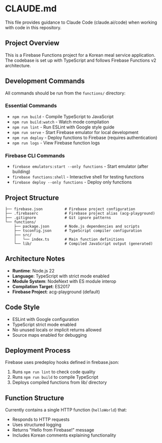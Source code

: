 # CLAUDE.md

This file provides guidance to Claude Code (claude.ai/code) when working with code in this repository.

## Project Overview

This is a Firebase Functions project for a Korean meal service application. The codebase is set up with TypeScript and follows Firebase Functions v2 architecture.

## Development Commands

All commands should be run from the `functions/` directory:

### Essential Commands
- `npm run build` - Compile TypeScript to JavaScript
- `npm run build:watch` - Watch mode compilation
- `npm run lint` - Run ESLint with Google style guide
- `npm run serve` - Start Firebase emulator for local development
- `npm run deploy` - Deploy functions to Firebase (requires authentication)
- `npm run logs` - View Firebase function logs

### Firebase CLI Commands
- `firebase emulators:start --only functions` - Start emulator (after building)
- `firebase functions:shell` - Interactive shell for testing functions
- `firebase deploy --only functions` - Deploy only functions

## Project Structure

```
├── firebase.json          # Firebase project configuration
├── .firebaserc            # Firebase project alias (acg-playground)
├── .gitignore             # Git ignore patterns
└── functions/
    ├── package.json       # Node.js dependencies and scripts
    ├── tsconfig.json      # TypeScript compiler configuration
    ├── src/
    │   └── index.ts       # Main function definitions
    └── lib/               # Compiled JavaScript output (generated)
```

## Architecture Notes

- **Runtime**: Node.js 22
- **Language**: TypeScript with strict mode enabled
- **Module System**: NodeNext with ES module interop
- **Compilation Target**: ES2017
- **Firebase Project**: acg-playground (default)

## Code Style

- ESLint with Google configuration
- TypeScript strict mode enabled
- No unused locals or implicit returns allowed
- Source maps enabled for debugging

## Deployment Process

Firebase uses predeploy hooks defined in firebase.json:
1. Runs `npm run lint` to check code quality
2. Runs `npm run build` to compile TypeScript
3. Deploys compiled functions from lib/ directory

## Function Structure

Currently contains a single HTTP function (`helloWorld`) that:
- Responds to HTTP requests
- Uses structured logging
- Returns "Hello from Firebase!" message
- Includes Korean comments explaining functionality